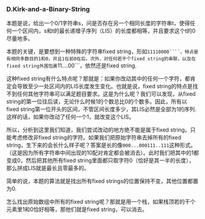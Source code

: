 ### D.Kirk-and-a-Binary-String

本题是说，给出一个0/1字符串s，问是否存在另一个相同长度的字符串t，使得任何一个区间内，s和t的最长递增子序列（LIS）的长度都相等，并且要求这个t的0尽量地多。

本题的关键，是要想到一种特殊的字符串fixed string，形如```11110000````，特点是有相同多数目的1和0，并且1在前0在后。次外，对任何若干个fixed string的串联，以及在fixed string外围包裹```11....00```，依然还是fixed string.

这种fixed string有什么特点呢？那就是：如果你改动其中的任何一个字符，都肯定会导致至少一处区间内的LIS长度发生变化。也就是说，fixed string的特点是找不到任何其他字符串可以满足题目要求。这是为什么呢？我们可以发现，从fixed string的第一位往后读，无论什么时候1的个数总比0的个数多。因此，所有以fixed string第一位开头的区间，不管区间长度多少，其LIS必然是全部为1的序列.这样的话，如果你改动了任何一个1，就改变这个LIS。

所以，分析到这里我们知道，我们尝试改动的地方绝不能是属于fixed string。只能考虑修改非fixed string的字符。如果我们把原始字符串去掉所有的fixed string，生下来的会长什么样子呢？答案是长的像```000...000111..111```这种形式。（这是因为所有字符串中间出现的10配对肯定都会被消去）。此时我们把其中的1都变成0，然后把其他所有fixed string里面都只取字符0（恰好是其一半的长度），那么拼成LIS就是最长且零最多的。

简单的说，本题的算法就是找出所有fixed strings的位置保持不变，其他位置都置为0.

怎么找出原始数组中所有的fixed string呢？那就是用一个栈，如果栈顶若的干个元素里1和0恰好相等，那他们就是fixed string，可以消去。
